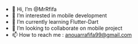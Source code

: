 - 👋 Hi, I’m @MrRfifa
- 👀 I’m interested in mobile development
- 🌱 I’m currently learning Flutter-Dart
- 💞️ I’m looking to collaborate on mobile project
- 📫 How to reach me : anouarrafifa99@gmail.com

<!---
MrRfifa/MrRfifa is a ✨ special ✨ repository because its `README.md` (this file) appears on your GitHub profile.
You can click the Preview link to take a look at your changes.
--->
